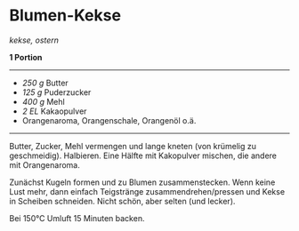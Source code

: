# Blumen-Kekse

*kekse, ostern*

**1 Portion**

---

- *250 g* Butter
- *125 g* Puderzucker
- *400 g* Mehl
- *2 EL* Kakaopulver
- Orangenaroma, Orangenschale, Orangenöl o.ä.

---

Butter, Zucker, Mehl vermengen und lange kneten (von krümelig zu geschmeidig). Halbieren. Eine Hälfte mit Kakopulver
mischen, die andere mit Orangenaroma.

Zunächst Kugeln formen und zu Blumen zusammenstecken. Wenn keine Lust mehr, dann einfach Teigstränge
zusammendrehen/pressen und Kekse in Scheiben schneiden. Nicht schön, aber selten (und lecker).

Bei 150°C Umluft 15 Minuten backen.
